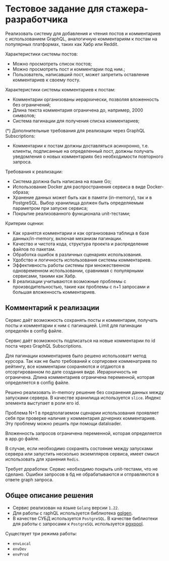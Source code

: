 # Тестовое задание для стажера-разработчика

Реализовать систему для добавления и чтения постов и комментариев с использованием GraphQL, аналогичную комментариям к постам на популярных платформах, таких как Хабр или Reddit.

Характеристики системы постов:
* Можно просмотреть список постов;
* Можно просмотреть пост и комментарии под ним.;
* Пользователь, написавший пост, может запретить оставление комментариев к своему посту.

Характеристики системы комментариев к постам:
* Комментарии организованы иерархически, позволяя вложенность без ограничений;
* Длина текста комментария ограничена до, например, 2000 символов;
* Система пагинации для получения списка комментариев;

(*) Дополнительные требования для реализации через GraphQL Subscriptions:

* Комментарии к постам должны доставляться асинхронно, т.е. клиенты, подписанные на определенный пост, должны получать уведомления о новых комментариях без необходимости повторного запроса.

Требования к реализации:
* Система должна быть написана на языке Go;
* Использование Docker для распространения сервиса в виде Docker-образа;
* Хранение данных может быть как в памяти (in-memory), так и в PostgreSQL. Выбор хранилища должен быть определяемым параметром при запуске сервиса;
* Покрытие реализованного функционала unit-тестами;

Критерии оценки:
* Как хранятся комментарии и как организована таблица в базе данных/in-memory, включая механизм пагинации.
* Качество и чистота кода, структура проекта и распределение файлов по пакетам.
* Обработка ошибок в различных сценариях использования.
* Удобство и логичность использования системы комментариев.
* Эффективность работы системы при множественном одновременном использовании, сравнимая с популярными сервисами, такими как Хабр.
* В реализации учитываются возможные проблемы с производительностью, такие как проблемы с n+1 запросами и большая вложенность комментариев.


## Комментарий к реализации

Сервис даёт возможность сохранять посты и комментарии, получать посты и комментарии к ним с пагинацией.
Limit для пагинации определён в config файле.

Сервис даёт возможность подписаться на новые комментарии по id поста через GraphQL Subscriptions.

Для пагинации комментариев было решено использоватт метод курсора.
Так как не было требований к сортировке комменатриев по рейтингу, все комментарии сохраняются и отдаются в отсортированном по дате создания виде.
Иерархичность не ограничена.
Длина комментариев ограничена переменной, которая определяется в config файле.

Решено реализовать in-memory решение без сохранения данных между запусками сервера.
В качестве хранилища используется `slice`. Индекс элемента выступает в роли его id.

Проблема N+1 в предполагаемом сценарии использования проявляет себя при проверке наличия у комментария дочерних комментариев.
Эту проблему можно решить при помощи dataloader.

Вложенность запросов ограничена переменной, которая определяется в app.go файле.

В случае, если необходимо сохранять состояние между запусками сервера или запустить несколько экземпляров сервиса, имеет
смысл использовать для хранения `Redis`.

Требует доработки:
Сервис необходимо покрыть unit-тестами, что не сделано.
Ошибки запросов в бд не обрабатываются и отправляются в ответе graph запроса.

## Общее описание решения

- Сервис реализован на языке `Golang` версии `1.22`.
- Для работы с raphQL используется библиотека [gqlgen](https://github.com/99designs/gqlgen).
- В качестве СУБД используется `PostgreSQL`. В качестве библиотеки для работы с запросами к `PostgreSQL` используется
  [pgxpool](https://github.com/jackc/pgx).

Существует три режима работы:
* `envLocal`
* `envDev`
* `envProd`
